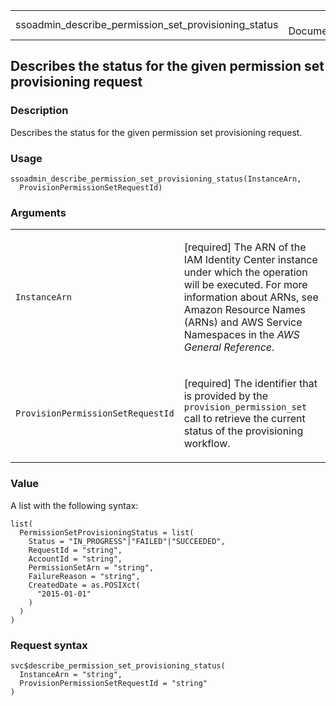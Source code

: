 <table style="width: 100%;">
<tbody>
<tr class="odd">
<td>ssoadmin_describe_permission_set_provisioning_status</td>
<td style="text-align: right;">R Documentation</td>
</tr>
</tbody>
</table>

## Describes the status for the given permission set provisioning request

### Description

Describes the status for the given permission set provisioning request.

### Usage

    ssoadmin_describe_permission_set_provisioning_status(InstanceArn,
      ProvisionPermissionSetRequestId)

### Arguments

<table>
<colgroup>
<col style="width: 35%" />
<col style="width: 65%" />
</colgroup>
<tbody>
<tr class="odd">
<td><code
id="ssoadmin_describe_permission_set_provisioning_status_:_InstanceArn">InstanceArn</code></td>
<td><p>[required] The ARN of the IAM Identity Center instance under
which the operation will be executed. For more information about ARNs,
see Amazon Resource Names (ARNs) and AWS Service Namespaces in the
<em>AWS General Reference</em>.</p></td>
</tr>
<tr class="even">
<td><code
id="ssoadmin_describe_permission_set_provisioning_status_:_ProvisionPermissionSetRequestId">ProvisionPermissionSetRequestId</code></td>
<td><p>[required] The identifier that is provided by the
<code>provision_permission_set</code> call to retrieve the current
status of the provisioning workflow.</p></td>
</tr>
</tbody>
</table>

### Value

A list with the following syntax:

    list(
      PermissionSetProvisioningStatus = list(
        Status = "IN_PROGRESS"|"FAILED"|"SUCCEEDED",
        RequestId = "string",
        AccountId = "string",
        PermissionSetArn = "string",
        FailureReason = "string",
        CreatedDate = as.POSIXct(
          "2015-01-01"
        )
      )
    )

### Request syntax

    svc$describe_permission_set_provisioning_status(
      InstanceArn = "string",
      ProvisionPermissionSetRequestId = "string"
    )
